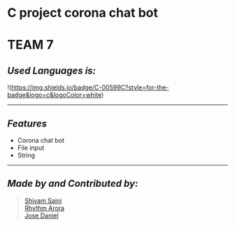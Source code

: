 # C project corona chat bot
# TEAM 7
## _Used Languages is:_
!(https://img.shields.io/badge/C-00599C?style=for-the-badge&logo=c&logoColor=white)

___

## _Features_

- Corona chat bot
- File input
- String

___

## _Made by and Contributed by:_
> [Shivam Saini](https://github.com/Phoenix-07)<br />
[Rhythm Arora](https://github.com/rym29)<br />
[Jose Daniel](https://github.com/Danielpzos)<br />







